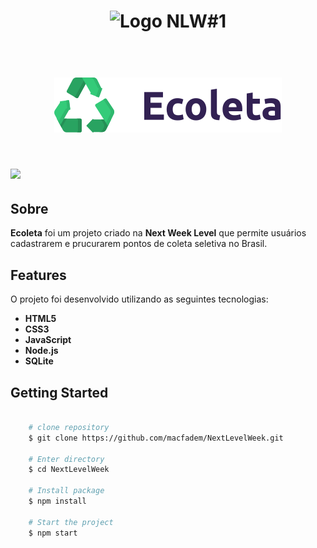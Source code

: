 <h1 align="center">
    <img src="https://lander.rocketseat.dev/uploads/nextlevelweek_18baaf82af.svg" width="400px" alt="Logo NLW#1" />
</h1>

<h1 align="center">
    <br>
    <img src="public/assets/logo.svg" width:>
    <br>
</h1>


<h1>
    <img src="https://i.imgur.com/lsmoEYP.png" height="400px">
    
</h1>



## Sobre

**Ecoleta** foi um projeto criado na **Next Week Level** que permite usuários cadastrarem e prucurarem pontos de coleta seletiva no Brasil.


## Features

O projeto foi desenvolvido utilizando as seguintes tecnologias:

- **HTML5**
- **CSS3**
- **JavaScript**
- **Node.js**
- **SQLite**

## Getting Started

```bash

    # clone repository
    $ git clone https://github.com/macfadem/NextLevelWeek.git

    # Enter directory
    $ cd NextLevelWeek

    # Install package
    $ npm install
    
    # Start the project
    $ npm start
```
